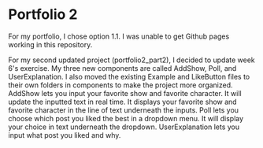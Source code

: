 # Portfolio 2

For my portfolio, I chose option 1.1.
I was unable to get Github pages working in this repository.

For my second updated project (portfolio2_part2), I decided to update week 6's exercise. My three new components are called AddShow, Poll, and UserExplanation. I also moved the existing Example and LikeButton files to their own folders in components to make the project more organized.
AddShow lets you input your favorite show and favorite character. It will update the inputted text in real time. It displays your favorite show and favorite character in the line of text underneath the inputs.
Poll lets you choose which post you liked the best in a dropdown menu. It will display your choice in text underneath the dropdown.
UserExplanation lets you input what post you liked and why.
